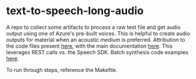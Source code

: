 # text-to-speech-long-audio
A repo to collect some artifacts to process a raw text file and get audio output using one of Azure's
pre-built voices. This is helpful to create audio outputs for material when an acoustic medium is
preferred. Attribution to the code files present
[here](https://github.com/Azure-Samples/Cognitive-Speech-TTS/tree/master/CustomVoice-API-Samples/Python#note),
with the main documentation
[here](https://docs.microsoft.com/en-us/azure/cognitive-services/speech-service/long-audio-api). This
leverages REST calls vs. the Speech SDK. Batch synthesis code examples
[here](https://github.com/Azure-Samples/cognitive-services-speech-sdk/tree/master/samples/batch-synthesis).

To run through steps, reference the Makefile.
